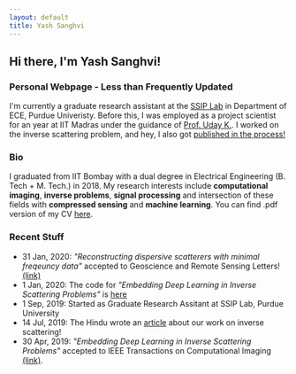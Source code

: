 ```yaml
---
layout: default
title: Yash Sanghvi
---
```

## Hi there, I'm Yash Sanghvi!
### Personal Webpage - Less than Frequently Updated
I'm currently a graduate research assistant at the [SSIP Lab](https://engineering.purdue.edu/ChanGroup/) in Department of ECE, Purdue Univeristy. Before this, I was employed as a project scientist for an year at IIT Madras under the guidance of [Prof. Uday K.](http://www.ee.iitm.ac.in/uday/).  I worked on the inverse scattering problem, and hey, I also got [published in the process!](https://ieeexplore.ieee.org/document/8709721)

### Bio
I graduated from IIT Bombay with a dual degree in Electrical Engineering (B. Tech + M. Tech.) in 2018. My research interests include **computational imaging**, **inverse problems**, **signal processing** and intersection of these fields with **compressed sensing** and **machine learning**.
You can find .pdf version of my CV [here](/Sanghvi_CV.pdf).


### Recent Stuff
* 31 Jan, 2020: _"Reconstructing dispersive scatterers with minimal freqeuncy data"_ accepted to Geoscience and Remote Sensing Letters! [(link)](https://ieeexplore.ieee.org/document/8976282)
* 1 Jan, 2020: The code for _"Embedding Deep Learning in Inverse Scattering Problems"_ is [here](https://github.com/sanghviyashiitb/EmbeddingDLinISP-Github)
* 1 Sep, 2019: Started as Graduate Research Assitant at SSIP Lab, Purdue University
* 14 Jul, 2019: The Hindu wrote an [article](https://t.co/iEGZZLWJ4b) about our work on inverse scattering! 
* 30 Apr, 2019: _"Embedding Deep Learning in Inverse Scattering Problems"_ accepted to IEEE Transactions on Computational Imaging [(link)](https://ieeexplore.ieee.org/document/8709721).


